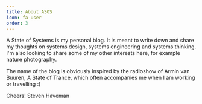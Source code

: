 ```yaml
---
title: About ASOS
icon: fa-user
order: 3
---
```


A State of Systems is my personal blog. It is meant to write down and share my thoughts on systems design, systems engineering and systems thinking.
I'm also looking to share some of my other interests here, for example nature photography.

The name of the blog is obviously inspired by the radioshow of Armin van Buuren, A State of Trance, which often accompanies me when I am working or travelling :)

Cheers!
Steven Haveman
